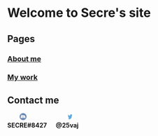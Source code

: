 
# Welcome to Secre's site
## Pages
### <a href="aboutme.html"><strong>About me</strong></a>
### <a href="mywork.html"><strong>My work</strong></a>

## Contact me
<p>
&emsp;&emsp;<img src="discord logo.png" alt="Discord" style="width:16px;height:16px;" > 
&emsp;&emsp;&emsp;&emsp;&emsp;&emsp;
<img src="twitterlogo.jpg" alt="Twitter" style="width:16px;height:16px;" >
<br><strong> SECRE#8427 &emsp; @25vaj</strong>
</p>
